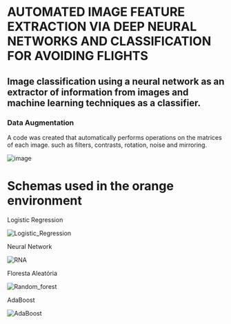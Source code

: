 # AUTOMATED IMAGE FEATURE EXTRACTION VIA DEEP NEURAL NETWORKS AND CLASSIFICATION FOR AVOIDING FLIGHTS

## Image classification using a neural network as an extractor of information from images and machine learning techniques as a classifier.

### Data Augmentation

A code was created that automatically performs operations on the matrices of each image. such as filters, contrasts, rotation, noise and mirroring.

![image](https://user-images.githubusercontent.com/46453745/162775246-0032c62d-0296-4023-977b-97c5123c7aa4.png)


# Schemas used in the orange environment

Logistic Regression

![Logistic_Regression](https://user-images.githubusercontent.com/46453745/162771070-a213871d-bc40-4a52-9204-5f0b25642120.png)

Neural Network 

![RNA](https://user-images.githubusercontent.com/46453745/162771104-c5f4f891-cc65-4ac9-9626-2ccfd6ac1c44.png)


Floresta Aleatória

![Random_forest](https://user-images.githubusercontent.com/46453745/162771128-fb978fa6-376e-47ce-9a3f-dbf86679059d.png)

AdaBoost

![AdaBoost](https://user-images.githubusercontent.com/46453745/162771145-6e940ee6-7434-48fd-9b4e-9cc8ef0afa3d.png)
